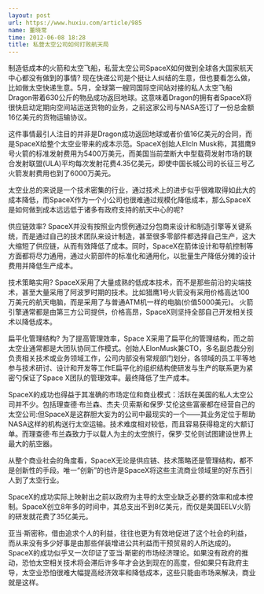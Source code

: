 ```yaml
---
layout: post
url: https://www.huxiu.com/article/985
name: 董晓常
time: 2012-06-08 18:28
title: 私营太空公司如何打败航天局
---
```

制造低成本的火箭和太空飞船，私营太空公司SpaceX如何做到全球各大国家航天中心都没有做到的事情? 现在快递公司是个挺让人纠结的生意，但也要看怎么做，比如做太空快递生意。5月，全球第一艘同国际空间站对接的私人太空飞船Dragon带着630公斤的物品成功返回地球。这意味着Dragon的拥有者SpaceⅩ将很快启动定期向空间站运送货物的业务，之前这家公司与NASA签订了一份总金额16亿美元的货物运输协议。

这件事情最引人注目的并非是Dragon成功返回地球或者价值16亿美元的合同，而是SpaceX给整个太空业带来的成本示范。SpaceX创始人Elcln Musk称，其猎鹰9号火箭的标准发射费用为5400万美元，而美国当前垄断大中型载荷发射市场的联合发射联盟(ULA)平均每次发射花费4.35亿美元，即使中国长城公司的长征三号乙火箭发射费用也到了6000万美元。

太空业总的来说是一个技术密集的行业，通过技术上的进步似乎很难取得如此大的成本降低，而SpaceⅩ作为一个小公司也很难通过规模化降低成本，那么SpaceⅩ是如何做到成本远远低于诸多有政府支持的航天中心的呢?

供应链效率? SpaceⅩ并没有按照业内惯例通过分包商来设计和制造引擎等关键系统，而是通过自己的技术团队来设计制造，甚至很多零部件都选择自己生产，这大大缩短了供应链，从而有效降低了成本。同时，SpaceⅩ在箭体设计和导航控制等方面都将尽力通用，通过火箭部件的标准化和通用化，以批量生产降低分摊的设计费用并降低生产成本。

技术策略实用? SpaceX采用了大量成熟的低成本技术，而不是那些前沿的尖端技术，甚至大量采用了阿波罗时期的技术。比如猎鹰1号火箭没有采用价格高达100万美元的航天电脑，而是采用了与普通ATM机一样的电脑(价值5000美元)。 火箭引擎通常都是由第三方公司提供，价格高昂，SpaceX则坚持全部自己开发相关技术以降低成本。

扁平化管理结构? 为了提高管理效率，Space Ⅹ采用了扁平化的管理结构，而之前太空业通常都是大团队协同工作模式。创始人ElonMusk兼CTO，多名副总裁分别负责相关技术或业务领域工作，公司内部没有常规部门划分，各领域的员工平等地参与技术研讨、设计和开发等工作E扁平化的组织结构使研发与生产的联系更为紧密勺保证了Space Ⅹ团队的管理效率。最终降低了生产成本。

SpaceⅩ的成功也得益于其准确的市场定位和商业模式：活跃在美国的私人太空公司并不少。包括理查德·布兰森、杰夫·贝索斯和保罗·艾伦这些富豪都在经营自己的太空公司:但SpaceⅩ是这群胆大妄为的公司中最现实的一个——其业务定位于帮助NASA这样的机构送行太空运输。技术难度相对较低，而且容易获得稳定的大额订单。而理查德·布兰森致力于以载人为主的太空旅行，保罗·艾伦则试图建设世界上最大的航空器。

从整个商业社会的角度看，SpaceⅩ无论是供应链、技术策略还是管理结构，都不是创新性的手段。唯一“创新”的也许是SpaceX将这些主流商业领域里的好东西引人到了太空行业。

SpaceⅩ的成功实际上映射出之前以政府为主导的太空业缺乏必要的效率和成本控制。SpaceⅩ创立8年多的时间中，其总支出不到8亿美元，而仅是美国EELⅤ火箭的研发就花费了35亿美元。

亚当·斯密称，借由追求个人的利益，往往也更为有效地促进了这个社会的利益，而从来没有多少好事是由那些佯装增进公共利益而干预贸易的人所达成的。SpaceⅩ的成功似乎又一次印证了亚当·斯密的市场经济理论。如果没有政府的推动，恐怕太空相关技术将会滞后许多年才会达到现在的高度，但如果只有政府主导，太空业恐怕很难大幅提高经济效率和降低成本，这些只能由市场来解决，商业就是这样。

